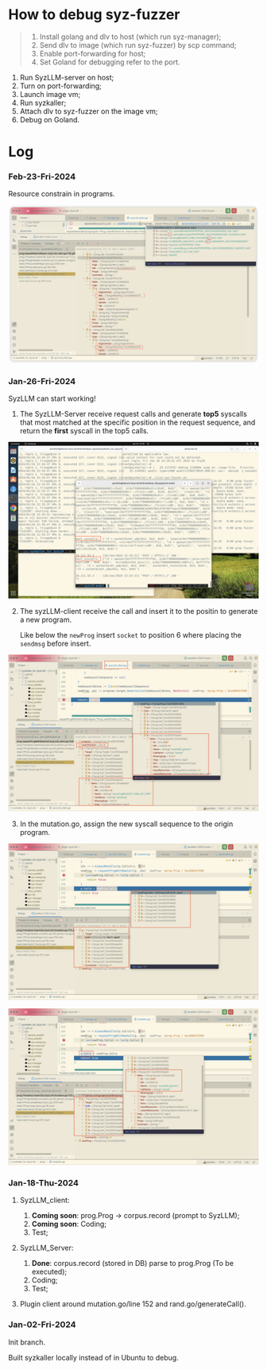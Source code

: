 # How to debug syz-fuzzer

>1. Install golang and dlv to host (which run syz-manager);
>2. Send dlv to image (which run syz-fuzzer) by scp command;
>3. Enable port-forwarding for host;
>4. Set Goland for debugging refer to the port.

1. Run SyzLLM-server on host;
2. Turn on port-forwarding; 
3. Launch image vm; 
4. Run syzkaller;
5. Attach dlv to syz-fuzzer on the image vm;
6. Debug on Goland.


# Log

### Feb-23-Fri-2024

Resource constrain in programs.

![replace-p-calls0](./syzLLM-assets/resource.png)

### Jan-26-Fri-2024

SyzLLM can start working!

1. The SyzLLM-Server receive request calls and generate **top5** syscalls that most matched at the specific position in the request sequence, and return the **first** syscall in the top5 calls.

![replace-p-calls0](./syzLLM-assets/replace-p-calls0.png)

2. The syzLLM-client receive the call and insert it to the positin to generate a new program. 

   Like below the `newProg` insert `socket` to position 6 where placing the `sendmsg` before insert.

![replace-p-calls1](./syzLLM-assets/replace-p-calls1.png)

3. In the mutation.go, assign the new syscall sequence to the origin program.

![replace-p-calls2](./syzLLM-assets/replace-p-calls2.png)

![replace-p-calls3](./syzLLM-assets/replace-p-calls3.png)

### Jan-18-Thu-2024

1. SyzLLM_client:
   1. **Coming soon**: prog.Prog -> corpus.record (prompt to SyzLLM);
   2. **Coming soon**: Coding;
   3. Test;
2. SyzLLM_Server:
   1. **Done**: corpus.record (stored in DB) parse to prog.Prog (To be executed);
   2. Coding;
   3. Test;

3. Plugin client around mutation.go/line 152 and rand.go/generateCall().


### Jan-02-Fri-2024

Init branch.

Built syzkaller locally instead of in Ubuntu to debug.